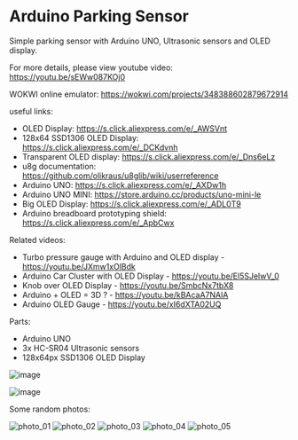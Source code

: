 # Arduino Parking Sensor
Simple parking sensor with Arduino UNO, Ultrasonic sensors and OLED display.

For more details, please view youtube video: https://youtu.be/sEWw087KOj0

WOKWI online emulator: https://wokwi.com/projects/348388602879672914

useful links:
- OLED Display: https://s.click.aliexpress.com/e/_AWSVnt
- 128x64 SSD1306 OLED Display: https://s.click.aliexpress.com/e/_DCKdvnh
- Transparent OLED display: https://s.click.aliexpress.com/e/_Dns6eLz
- u8g documentation: https://github.com/olikraus/u8glib/wiki/userreference
- Arduino UNO: https://s.click.aliexpress.com/e/_AXDw1h
- Arduino UNO MINI: https://store.arduino.cc/products/uno-mini-le
- Big OLED Display: https://s.click.aliexpress.com/e/_ADL0T9
- Arduino breadboard prototyping shield: https://s.click.aliexpress.com/e/_ApbCwx

Related videos:
- Turbo pressure gauge with Arduino and OLED display - https://youtu.be/JXmw1xOlBdk
- Arduino Car Cluster with OLED Display - https://youtu.be/El5SJelwV_0
- Knob over OLED Display - https://youtu.be/SmbcNx7tbX8
- Arduino + OLED = 3D ? - https://youtu.be/kBAcaA7NAlA
- Arduino OLED Gauge - https://youtu.be/xI6dXTA02UQ

Parts:
- Arduino UNO
- 3x HC-SR04 Ultrasonic sensors
- 128x64px SSD1306 OLED Display

![image](https://user-images.githubusercontent.com/117754156/201975217-f027c7f4-dd7a-4dcd-9278-5358ba945e05.png)

![image](https://user-images.githubusercontent.com/117754156/202236055-07dfee91-5953-4094-8cb8-b69f465fe526.png)


Some random photos:

![photo_01](https://user-images.githubusercontent.com/117754156/202244684-9616d042-c163-455e-bc8a-484f01130e00.jpg)
![photo_02](https://user-images.githubusercontent.com/117754156/202244697-7372ae43-8a29-4783-8407-74a1a7a4c39e.jpg)
![photo_03](https://user-images.githubusercontent.com/117754156/202244709-036adbcc-28c0-458b-a8ae-48e61b059f32.jpg)
![photo_04](https://user-images.githubusercontent.com/117754156/202244720-7a1dad65-619e-446b-99f8-37910240a0f5.jpg)
![photo_05](https://user-images.githubusercontent.com/117754156/202244734-58ab8eb3-5c9c-4ae4-9987-0d65885905f4.jpg)
